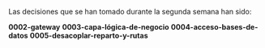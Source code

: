 Las decisiones que se han tomado durante la segunda semana han sido: 

**0002-gateway**
**0003-capa-lógica-de-negocio**
**0004-acceso-bases-de-datos**
**0005-desacoplar-reparto-y-rutas**
